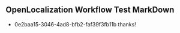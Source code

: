 ## OpenLocalization Workflow Test MarkDown
* 0e2baa15-3046-4ad8-bfb2-faf39f3fb11b 
thanks!<!--HONumber=Mar16_HO2-->
